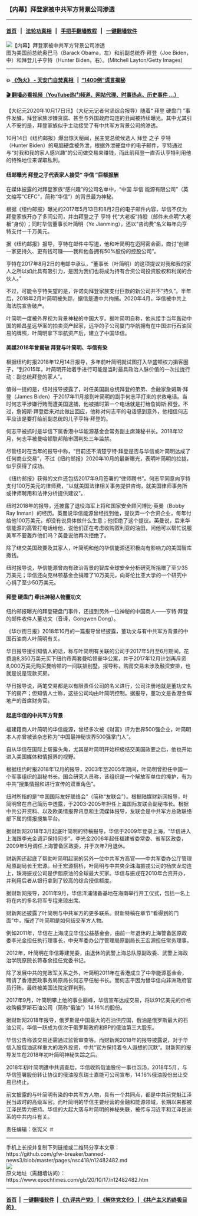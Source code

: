 ### 【内幕】拜登家被中共军方背景公司渗透
------------------------

#### [首页](https://github.com/gfw-breaker/banned-news3/blob/master/README.md) &nbsp;&nbsp;|&nbsp;&nbsp; [法轮功真相](https://github.com/begood0513/basic/blob/master/README.md)  &nbsp;&nbsp;|&nbsp;&nbsp; [手把手翻墙教程](https://github.com/gfw-breaker/guides/wiki)  &nbsp;&nbsp;|&nbsp;&nbsp; [一键翻墙软件](https://github.com/gfw-breaker/nogfw/blob/master/README.md)  



<div><img alt="【内幕】拜登家被中共军方背景公司渗透" class="attachment-djy_600_400 size-djy_600_400 wp-post-image" src="https://i.epochtimes.com/assets/uploads/2019/10/GettyImages-96282164-600x400.jpg"/>
<div class="caption">
 图为美国前总统奥巴马（Barack Obama，左）和前副总统乔·拜登（Joe Biden，中）和拜登儿子亨特（Hunter Biden，右）。(Mitchell Layton/Getty Images)
</div></div><hr/>

#### 💥 [《伪火》 - 天安门自焚真相 ](http://158.247.195.190:10000/videos/blog/weihuo.html)&nbsp; |&nbsp; [“1400例”谎言揭秘  ](http://158.247.195.190:10000/videos/blog/jiexi1400.html)

#### [ 🎬  翻墙必看视频（YouTube热门频道、网站代理、时事热点、历史事件 ...）](https://github.com/gfw-breaker/links/blob/master/banned.md)

<div><p>
 【大纪元2020年10月17日讯】（大纪元记者何坚综合报导）随着“
 <ok href="https://www.epochtimes.com/gb/tag/%E6%8B%9C%E7%99%BB.html">
  拜登
 </ok>
 <ok href="https://www.epochtimes.com/gb/tag/%E7%A1%AC%E7%9B%98%E9%97%A8.html">
  硬盘门
 </ok>
 ”事件发酵，拜登家族涉嫌贪腐、甚至与外国政府勾连的丑闻被持续曝光。其中尤其引人不安的是，拜登家族似乎主动接受了有中共军方背景公司的渗透。
</p>
<p>
 10月14日《纽约邮报》爆出惊天秘闻，民主党总统候选人
 <ok href="https://www.epochtimes.com/gb/tag/%E6%8B%9C%E7%99%BB.html">
  拜登
 </ok>
 之子
 <ok href="https://www.epochtimes.com/gb/tag/%E4%BA%A8%E7%89%B9.html">
  亨特
 </ok>
 （Hunter Biden）的电脑硬盘被外泄，根据外泄硬盘中的电子邮件，亨特通过与“对我和我的家人感兴趣”的公司做交易来赚钱，而此前拜登一直否认亨特利用他的特殊地位来谋取私利。
</p>
<h4>
 纽邮曝光 拜登之子代表家人接受“
 <ok href="https://www.epochtimes.com/gb/tag/%E5%8D%8E%E4%BF%A1.html">
  华信
 </ok>
 ”巨额报酬
</h4>
<p>
 在媒体披露的对拜登家族“感兴趣”的公司名单中，“中国
 <ok href="https://www.epochtimes.com/gb/tag/%E5%8D%8E%E4%BF%A1.html">
  华信
 </ok>
 能源有限公司”（英文缩写“CEFC”，简称“华信”）的背景最为神秘。
</p>
<p>
 根据《纽约邮报》曝光的2017年5月13日和8月2日的电子邮件内容，华信不仅为拜登家族开办了多间公司，并由拜登之子
 <ok href="https://www.epochtimes.com/gb/tag/%E4%BA%A8%E7%89%B9.html">
  亨特
 </ok>
 代“大老板”持股（邮件未点明“大老板”身份）；同时华信董事长叶简明（Ye Jianming），还以“咨询费”名义每年向亨特支付一千万美元。
</p>
<p>
 据《纽约邮报》报导，亨特在邮件中写道，他和叶简明在迈阿密会面，商讨“创建一家更持久、更有钱可赚——我和他各拥有50%股份的控股公司”。
</p>
<p>
 亨特在2017年8月2日的电邮中承认，“董事长（叶简明）的这项提议对我和我的家人之所以如此具有吸引力，是因为我们也将成为持有合资公司投资股权和利润的合伙人。”
</p>
<p>
 不过，可能令亨特失望的是，许诺向拜登家族支付巨款的新公司并不“持久”。半年后，2018年2月叶简明被失踪，据信是遭中共拘捕。2020年4月，华信被中共上海法院宣告破产。
</p>
<p>
 叶简明一度被外界视为背景神秘的中国大亨。据叶简明自称，他从接手当年轰动中国的赖昌星远华案的拍卖资产起家，远华的子公司厦门华航拥有在中国进行石油贸易的牌照，叶简明拿下华航资产后，建立了中国华信。
</p>
<h4>
 美媒2018年曾揭破 拜登与叶简明、华信有染
</h4>
<p>
 根据纽约时报2018年12月14日报导，多年前叶简明就试图打入华盛顿权力掮客圈子，“到2015年，叶简明开始着手进行可能是当时最具政治人脉价值的一次拉拢行动：副总统拜登的家人”。
</p>
<p>
 值得一提的是，纽时报导披露了，时任美国副总统拜登的弟弟、金融家詹姆斯·拜登（James Biden）于2017年11月接到叶简明的副手何志平打来的求救电话。当时何志平涉嫌行贿而遭美国逮捕，他被捕时第一个电话就是打给詹姆斯·拜登。不过，詹姆斯·拜登后来对此做出回应，他称对何志平的电话感到意外，他相信何志平应该是要打给前副总统的儿子亨特·拜登的。
</p>
<p>
 何志平被抓时是华信下属香港中华能源基金会常务副主席兼秘书长。2018年12月，何志平被曼哈顿联邦陪审团判处三年监禁。
</p>
<p>
 尽管纽时在当年的报导中称，“目前还不清楚亨特·拜登是否与华信或叶简明达成了任何商业交易”，不过《纽约邮报》2020年10月的最新曝光，表明叶简明的拉拢，似乎获得了成功。
</p>
<p>
 《纽约邮报》获得的文件还包括2017年9月签署的“律师聘书”。何志平同意向亨特支付100万美元的律师费，“以就美国法律相关事务提供咨询，就美国律师事务所或律师聘用和法律分析提供建议”。
</p>
<p>
 纽时2018年的报导，还披露了退役海军上将和国家安全顾问博比·英曼（Bobby Ray Inman）的经历。英曼说华信能源曾经找到他，提议弄一个合资企业，每年付给他100万美元，却没有说具体做什么生意；他拒绝了这个提议。英曼说，后来华信能源的高管打电话给他，说他们正在考虑收购叙利亚的油田，问他可以帮忙说服美军不要轰炸他们吗？英曼说他再次拒绝了。
</p>
<p>
 除了结交美国政要及其家人，叶简明和他的华信能源还积极向有影响力的美国智库撒钱。
</p>
<p>
 纽时报导说，华信能源曾向有政治背景的智库全球安全分析研究所捐赠了至少35万美元；华信还向克林顿基金会捐赠了10万美元，向哥伦比亚大学的一个研究中心捐了至少50万美元。
</p>
<h4>
 拜登
 <ok href="https://www.epochtimes.com/gb/tag/%E7%A1%AC%E7%9B%98%E9%97%A8.html">
  硬盘门
 </ok>
 牵出神秘人物董功文
</h4>
<p>
 纽约邮报曝光的拜登硬盘门事件，还提到另外一位神秘的中国商人——亨特·拜登的邮件收件人董功文（音译，Gongwen Dong）。
</p>
<p>
 《华尔街日报》2018年10月的一篇报导曾经披露，董功文与有中共军方背景的中国石油商人叶简明有关。
</p>
<p>
 华日报导援引知情人的话，称与叶简明有关联的公司于2017年5月至6月期间，花费逾8,350万美元买下纽约市两套曼哈顿豪华公寓，并于2017年12月计划再斥资8,000万美元购买曼哈顿的一间联排别墅。报导称，购房交易未涉及融资安排，也就是说是现款买房。
</p>
<p>
 华日报导说，两笔交易都是以有限责任公司的名义进行，公司注册地就是董功文名下的房产；但知情人士称，这些公司均由叶简明控制。据报导，董功文是香港金辉地产的首席财务官。
</p>
<h4>
 起底华信的中共军方背景
</h4>
<p>
 福建籍商人叶简明的华信能源，曾经多次被《财富》评为世界500强企业，叶简明本人亦曾被该杂志称为“中国最神秘世界500强掌门人”。
</p>
<p>
 自从华信在国际上崭露头角，尤其是叶简明开始积极结交美国政要之后，他也开始进入美国媒体和情报界的视野。
</p>
<p>
 根据纽约时报2018年12月的报导，2003年至2005年期间，叶简明曾担任中国一个军事组织的副秘书长。国会研究人员称，该组织是一个解放军单位的掩护，有为中共“搜集情报和进行宣传的双重角色”。
</p>
<p>
 纽时所指的是“中国国际友好联络会”（简称“友联会”）。根据陆媒财新网报导，叶简明曾在自己简历中透露，于2003-2005年担任上海国际友联会副秘书长。根据中共公开资料、以及欧美情报界讯息和主流媒体报导，友联会是中共军方总政联络部下属的情报搜集平台。
</p>
<p>
 据财新网2018年3月起底叶简明的特稿报导，华信于2009年登录上海，“华信进入上海跟李光金调沪保持同步”。李光金2006年起任福建省委常委、省军区政委，2009年5月调任上海警备区政委，并于次年7月退休。
</p>
<p>
 财新网还起底了帮助叶简明起家的另外一位中共军方高官——中共军委办公厅管理局原副局长王宏源。经王宏源搭桥，叶简明与中共央企珠海振戎公司的杨庆龙勾连上，珠海振戎公司是伊朗原油的全球最大买家。华信与振戎在2010年合资开办，并利用后者从银行拿到了较高的综合授信额度。
</p>
<p>
 据财新网报导，2011年9月，华信洋浦储备基地在海南举行开工仪式，包括一名上将在内的多名将军专程来琼出席。
</p>
<p>
 财新网还披露了叶简明与中共军方的更多联系。财新特稿在章节“看得到的门面”中，描述了叶简明是如何结交军方人物。
</p>
<p>
 例如2011年，华信在上海成立华信公益基金会，由前一年退休的上海警备区原政委李光金担任执行理事长，中央军委办公厅管理局原副局长王宏源担任常务理事。
</p>
<p>
 2012年，叶简明在华信筹建党委，由退休的武警上海总队原副政委、武警上海政治学院原院长蒋春余担任党委书记。
</p>
<p>
 除了发展中共的党政军关系之外，叶简明2011年在香港成立了中华能源基金会，聘请了香港民政事务局原局长何志平任秘书长。而何志平因为替华信向非洲政府官员行贿，最终被美国法院定罪判刑。
</p>
<p>
 2017年9月，叶简明攀上他的事业巅峰，华信宣布达成交易，将以91亿美元的价格收购俄罗斯石油公司（简称“俄油”）14.16%的股份。
</p>
<p>
 据财新网2018年报导，俄罗斯是中国最大的石油供应国，俄油是俄罗斯最大的石油公司，华信一跃成为仅次于俄罗斯政府和BP的俄油第三大股东。
</p>
<p>
 华信公告称该交易还需通过监管审查等。而财新网2018年的报导披露说，对于华信入股俄油这样重大的海外投资，中共“官方保持着令人遐想的沉默”。财新网的报导发生在2018年初叶简明神秘失踪之后。
</p>
<p>
 2018年初叶简明遭中共调查后，华信收购俄油股份一事也泡汤，2018年5月，与华信签署股份转让协议的俄油股东瑞士嘉能可公司宣布，14.16%俄油股份出让交易已终止。
</p>
<p>
 前文披露的与叶简明有染的中共军方人物，具有一个共同点，都是中共前党魁江泽民当政时的高级军官。而叶简明的华信主要经营的金融和能源领域，长期以来都被江泽民势力把持。华信的大起大落与叶简明的神秘失联，被传与习近平和江泽民派系的中共内斗有关。
</p>
<p>
 责任编辑：张宪义 ＃
</p>
</div>
<hr/>
手机上长按并复制下列链接或二维码分享本文章：<br/>
https://github.com/gfw-breaker/banned-news3/blob/master/pages/nsc418/n12482482.md <br/>
<a href='https://github.com/gfw-breaker/banned-news3/blob/master/pages/nsc418/n12482482.md'><img src='https://github.com/gfw-breaker/banned-news3/blob/master/pages/nsc418/n12482482.md.png'/></a> <br/>
原文地址（需翻墙访问）：https://www.epochtimes.com/gb/20/10/17/n12482482.htm


------------------------
#### [首页](https://github.com/gfw-breaker/banned-news3/blob/master/README.md) &nbsp;|&nbsp; [一键翻墙软件](https://github.com/gfw-breaker/nogfw/blob/master/README.md) &nbsp;| [《九评共产党》](https://github.com/gfw-breaker/9ping.md/blob/master/README.md#九评之一评共产党是什么) | [《解体党文化》](https://github.com/gfw-breaker/jtdwh.md/blob/master/README.md) | [《共产主义的终极目的》](https://github.com/gfw-breaker/gczydzjmd.md/blob/master/README.md)


<img src='http://gfw-breaker.win/banned-news3/pages/nsc418/n12482482.md' width='0px' height='0px'/>